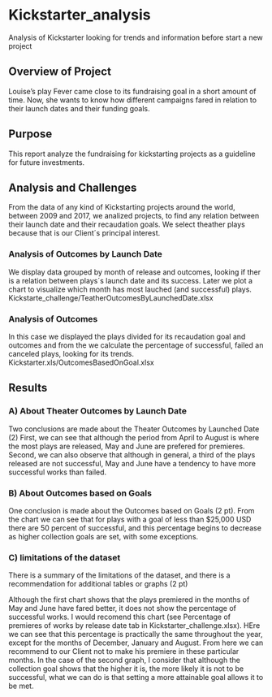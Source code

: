 # Kickstarter_analysis
Analysis of Kickstarter looking for trends and information before start a new project

## Overview of Project
Louise’s play Fever came close to its fundraising goal in a short amount of time. Now, she wants to know how different campaigns fared in relation to their launch dates and their funding goals.

## Purpose
This report analyze the fundraising for kickstarting projects as a guideline for future investments. 
## Analysis and Challenges
From the data of any kind of Kickstarting projects around the world, between 2009 and 2017, we analized projects, to find any relation between their launch date and their recaudation goals.  We select theather plays because that is our Client´s principal interest. 
### Analysis of Outcomes by Launch Date
We display data grouped by month of release and outcomes, looking if ther is a relation between plays´s launch date and its success. Later we plot a chart to visualize which month has most lauched (and successful) plays. Kickstarte_challenge/TeatherOutcomesByLaunchedDate.xlsx
### Analysis of Outcomes 
In this case we displayed the plays divided for its recaudation goal and outcomes and from the we  calculate the percentage of successful, failed  an canceled plays, looking for its trends.    Kickstarter.xls/OutcomesBasedOnGoal.xlsx

## Results
### A) About Theater Outcomes by Launch Date
Two conclusions are made about the Theater Outcomes by Launched Date (2)
First, we can see that although the period from April to August is where the most plays are released, May and June are prefered for premieres.
Second, we can also observe that although in general, a third of the plays  released are not successful, May and June have a tendency to have more successful works than failed.
### B) About Outcomes based on Goals
One conclusion is made about the Outcomes based on Goals (2 pt).
From the chart we can see that for plays with a goal of less than $25,000 USD there are 50 percent of successful, and this percentage begins to decrease as higher collection goals are set, with some exceptions.
### C) limitations of the dataset
There is a summary of the limitations of the dataset, and there is a recommendation for additional tables or graphs (2 pt)

Although the first chart shows that the plays premiered in the months of May and June have fared better, it does not show the percentage of successful works. I would recomend this chart (see Percentage of premieres of works by release date tab in Kickstarter_challenge.xlsx). HEre we can see that this percentage is practically the same throughout the year, except for the months of December, January and August. From here we can recommend to our Client not to make his premiere in these particular months.
In the case of the second graph, I consider that although the collection goal shows that the higher it is, the more likely it is not to be successful, what we can do is that setting a more attainable goal allows it to be met. 



